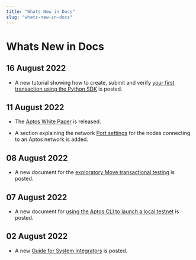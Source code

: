```yaml
---
title: "Whats New in Docs"
slug: "whats-new-in-docs"
---
```


# Whats New in Docs

## 16 August 2022

- A new tutorial showing how to create, submit and verify [your first transaction using the Python SDK](/tutorials/your-first-transaction-sdk) is posted.

## 11 August 2022

- The [Aptos White Paper](aptos-white-paper) is released.

- A section explaining the network [Port settings](/nodes/ait/node-requirements#ports) for the nodes connecting to an Aptos network is added.

## 08 August 2022

- A new document for the [exploratory Move transactional testing](/guides/move-guides/guide-move-transactional-testing) is posted. 

## 07 August 2022

- A new document for [using the Aptos CLI to launch a local testnet](/nodes/local-testnet/using-cli-to-run-a-local-testnet) is posted.

## 02 August 2022

- A new [Guide for System Integrators](/guides/guide-for-system-integrators) is posted.